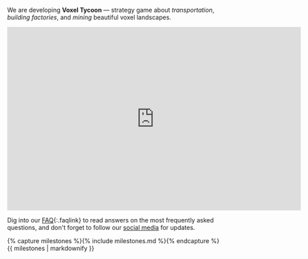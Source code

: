 We are developing **Voxel Tycoon** — strategy game about *transportation*, *building&nbsp;factories*, and *mining* beautiful voxel landscapes.

<iframe width="680" height="425" src="https://www.youtube.com/embed/u1kRZKu3NAc" frameborder="0" allowfullscreen></iframe>

Dig into our [FAQ](/faq){:.faqlink} to read answers on the most frequently asked questions, and don't forget to follow our [social media](/contacts) for updates.

<div id="milestones">
{% capture milestones %}{% include milestones.md %}{% endcapture %} {{ milestones | markdownify }}
</div>